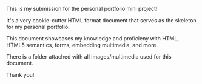 This is my submission for the personal portfolio mini project!

It's a very cookie-cutter HTML format document that serves as the skeleton for my personal portfolio.

This document showcases my knowledge and proficieny with HTML, HTML5 semantics, forms, embedding multimedia, and more.

There is a folder attached with all images/multimedia used for this document. 

Thank you! 